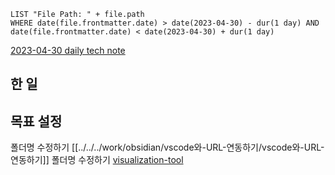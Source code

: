 ```dataview
LIST "File Path: " + file.path
WHERE date(file.frontmatter.date) > date(2023-04-30) - dur(1 day) AND date(file.frontmatter.date) < date(2023-04-30) + dur(1 day)
```

[2023-04-30 daily tech note](/topic/tech-review/T2023-04-30/T2023-04-30)

## 한 일

## 목표 설정

폴더명 수정하기 [[../../../work/obsidian/vscode와-URL-연동하기/vscode와-URL-연동하기]]
폴더명 수정하기 [visualization-tool](../../../work/figjam/플러그인-제작-기획/visualization-tool.md)
